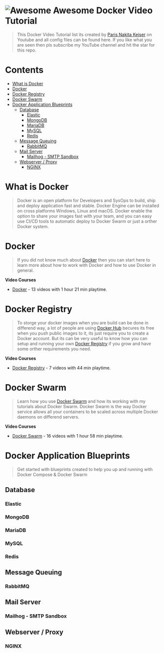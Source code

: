 # ![Awesome](https://cdn.rawgit.com/sindresorhus/awesome/d7305f38d29fed78fa85652e3a63e154dd8e8829/media/badge.svg) Awesome Docker Video Tutorial 

> This Docker Video Tutorial list its created by [Paris Nakita Kejser](https://www.youtube.com/channel/UCkFxhKB3S-JzvbXzYrZGFqw) on Youtube and all config files can be found here. If you like what you are seen then pls subscribe my YouTube channel and hit the star for this repo.

# Contents <!-- omit in toc -->

- [What is Docker](#what-is-docker)
- [Docker](#docker)
- [Docker Registry](#docker-registry)
- [Docker Swarm](#docker-swarm)
- [Docker Application Blueprints](#docker-application-blueprints)
  - [Database](#database)
    - [Elastic](#elastic)
    - [MongoDB](#mongodb)
    - [MariaDB](#mariadb)
    - [MySQL](#mysql)
    - [Redis](#redis)
  - [Message Queuing](#message-queuing)
    - [RabbitMQ](#rabbitmq)
  - [Mail Server](#mail-server)
    - [Mailhog - SMTP Sandbox](#mailhog---smtp-sandbox)
  - [Webserver / Proxy](#webserver--proxy)
    - [NGINX](#nginx)

# What is Docker
> Docker is an open platform for Developers and SysOps to build, ship and deploy application fast and stable. Docker Engine can be installed on cross platforms Windows, Linux and macOS. Docker enable the option to share your images fast with your team, and you can easy use CI/CD tools to automatic deploy to Docker Swarm or just a orther Docker system.

# Docker
> If you did not know much about [Docker](https://www.pnk.sh/skills/docker) then you can start here to learn more about how to work with Docker and how to use Docker in general.

**Video Courses**
- [Docker](https://www.pnk.sh/courses/docker) - 13 videos with 1 hour 21 min playtime.

# Docker Registry
> To storge your docker images when you are build can be done in differend way, a lot of people are using [Docker Hub](https://hub.docker.com/) becures its free when you push public images to it, its just require you to create a Docker account. But its can be very useful to know how you can setup and running your own [Docker Registry](https://www.pnk.sh/skills/docker-registry) if you grow and have some orther requirements you need.

**Video Courses**
- [Docker Registry](https://www.pnk.sh/courses/docker-registry) - 7 videos with 44 min playtime.

# Docker Swarm
> Learn how you use [Docker Swarm](https://www.pnk.sh/skills/docker-swarm) and how its working with my tutorials about Docker Swarm. Docker Swarm is the way Docker service allows all your containers to be scaled across multiple Docker daemons on differend servers.

**Video Courses**
- [Docker Swarm](https://www.pnk.sh/courses/docker-swarm) - 16 videos with 1 hour 58 min playtime.

# Docker Application Blueprints
> Get started with blueprints created to help you up and running with Docker Compose & Docker Swarm

## Database

### Elastic

### MongoDB

### MariaDB

### MySQL

### Redis

## Message Queuing

### RabbitMQ

## Mail Server

### Mailhog - SMTP Sandbox

## Webserver / Proxy

### NGINX
